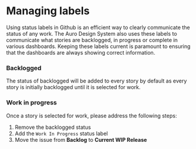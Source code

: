 # Managing labels

Using status labels in Github is an efficient way to clearly communicate the status of any work. The Auro Design System also uses these labels to communicate what stories are backlogged, in progress or complete in various dashboards. Keeping these labels current is paramount to ensuring that the dashboards are always showing correct information.

### Backlogged

The status of backlogged will be added to every story by default as every story is initially backlogged until it is selected for work.

### Work in progress

Once a story is selected for work, please address the following steps:

1. Remove the backlogged status
1. Add the `Work In Progress` status label
1. Move the issue from **Backlog** to **Current WIP Release**
